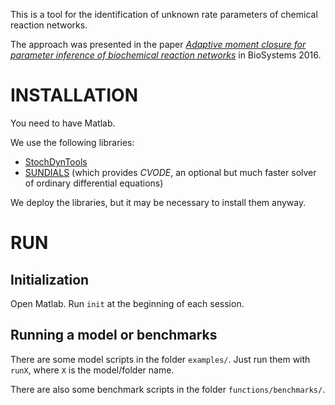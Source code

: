This is a tool for the identification of unknown rate parameters of chemical reaction networks.

The approach was presented in the paper [*Adaptive moment closure for parameter inference of biochemical reaction networks*](https://doi.org/10.1016/j.biosystems.2016.07.005) in BioSystems 2016.

# INSTALLATION

You need to have Matlab.

We use the following libraries:
- [StochDynTools](https://www.ece.ucsb.edu/~hespanha/software/stochdyntool.html)
- [SUNDIALS](http://computation.llnl.gov/casc/sundials/main.html) (which provides *CVODE*, an optional but much faster solver of ordinary differential equations)

We deploy the libraries, but it may be necessary to install them anyway.

# RUN

## Initialization

Open Matlab.
Run `init` at the beginning of each session.

## Running a model or benchmarks

There are some model scripts in the folder `examples/`.
Just run them with `runX`, where `X` is the model/folder name.

There are also some benchmark scripts in the folder `functions/benchmarks/`.
